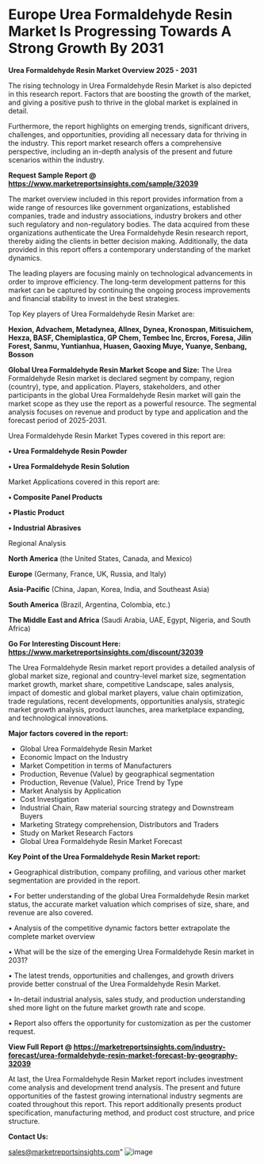  # Europe Urea Formaldehyde Resin Market Is Progressing Towards A Strong Growth By 2031

<Strong> Urea Formaldehyde Resin Market Overview 2025 - 2031</strong>

The rising technology in Urea Formaldehyde Resin Market is also depicted in this research report. Factors that are boosting the growth of the market, and giving a positive push to thrive in the global market is explained in detail.

Furthermore, the report highlights on emerging trends, significant drivers, challenges, and opportunities, providing all necessary data for thriving in the industry. This report market research offers a comprehensive perspective, including an in-depth analysis of the present and future scenarios within the industry.

<strong>Request Sample Report @ <a href=https://www.marketreportsinsights.com/sample/32039>https://www.marketreportsinsights.com/sample/32039</a></strong>

The market overview included in this report provides information from a wide range of resources like government organizations, established companies, trade and industry associations, industry brokers and other such regulatory and non-regulatory bodies. The data acquired from these organizations authenticate the Urea Formaldehyde Resin research report, thereby aiding the clients in better decision making. Additionally, the data provided in this report offers a contemporary understanding of the market dynamics.

The leading players are focusing mainly on technological advancements in order to improve efficiency. The long-term development patterns for this market can be captured by continuing the ongoing process improvements and financial stability to invest in the best strategies.

Top Key players of Urea Formaldehyde Resin Market are:

<strong>Hexion, Advachem, Metadynea, Allnex, Dynea, Kronospan, Mitisuichem, Hexza, BASF, Chemiplastica, GP Chem, Tembec Inc, Ercros, Foresa, Jilin Forest, Sanmu, Yuntianhua, Huasen, Gaoxing Muye, Yuanye, Senbang, Bosson</strong>

<strong><b>Global Urea Formaldehyde Resin Market Scope and Size:</b></strong>
The Urea Formaldehyde Resin market is declared segment by company, region (country), type, and application. Players, stakeholders, and other participants in the global Urea Formaldehyde Resin market will gain the market scope as they use the report as a powerful resource. The segmental analysis focuses on revenue and product by type and application and the forecast period of 2025-2031.

Urea Formaldehyde Resin Market Types covered in this report are:

<strong>• Urea Formaldehyde Resin Powder

• Urea Formaldehyde Resin Solution</strong>

Market Applications covered in this report are:

<strong>• Composite Panel Products

• Plastic Product

• Industrial Abrasives</strong> 

Regional Analysis

<strong>North America</strong> (the United States, Canada, and Mexico)

<strong>Europe</strong> (Germany, France, UK, Russia, and Italy)

<strong>Asia-Pacific</strong> (China, Japan, Korea, India, and Southeast Asia)

<strong>South America</strong> (Brazil, Argentina, Colombia, etc.)

<strong>The Middle East and Africa</strong> (Saudi Arabia, UAE, Egypt, Nigeria, and South Africa)

<strong>Go For Interesting Discount Here: <a href=https://www.marketreportsinsights.com/discount/32039>https://www.marketreportsinsights.com/discount/32039</a></strong>

The Urea Formaldehyde Resin market report provides a detailed analysis of global market size, regional and country-level market size, segmentation market growth, market share, competitive Landscape, sales analysis, impact of domestic and global market players, value chain optimization, trade regulations, recent developments, opportunities analysis, strategic market growth analysis, product launches, area marketplace expanding, and technological innovations.

<strong><b>Major factors covered in the report:</b></strong>
<ul>
  <li>Global Urea Formaldehyde Resin Market </li>
  <li>Economic Impact on the Industry</li>
  <li>Market Competition in terms of Manufacturers</li>
  <li>Production, Revenue (Value) by geographical segmentation</li>
  <li>Production, Revenue (Value), Price Trend by Type</li>
  <li>Market Analysis by Application</li>
  <li>Cost Investigation</li>
  <li>Industrial Chain, Raw material sourcing strategy and Downstream Buyers</li>
  <li>Marketing Strategy comprehension, Distributors and Traders</li>
  <li>Study on Market Research Factors</li>
  <li>Global Urea Formaldehyde Resin Market Forecast</li>
</ul>

<strong><b>Key Point of the Urea Formaldehyde Resin Market report:</b></strong>

• Geographical distribution, company profiling, and various other market segmentation are provided in the report.

• For better understanding of the global Urea Formaldehyde Resin market status, the accurate market valuation which comprises of size, share, and revenue are also covered.

• Analysis of the competitive dynamic factors better extrapolate the complete market overview

• What will be the size of the emerging Urea Formaldehyde Resin market in 2031?

• The latest trends, opportunities and challenges, and growth drivers provide better construal of the Urea Formaldehyde Resin Market.

• In-detail industrial analysis, sales study, and production understanding shed more light on the future market growth rate and scope.

• Report also offers the opportunity for customization as per the customer request.

<strong><b>View Full Report @ <a href=https://marketreportsinsights.com/industry-forecast/urea-formaldehyde-resin-market-forecast-by-geography-32039>https://marketreportsinsights.com/industry-forecast/urea-formaldehyde-resin-market-forecast-by-geography-32039</a></b></strong>


At last, the Urea Formaldehyde Resin Market report includes investment come analysis and development trend analysis. The present and future opportunities of the fastest growing international industry segments are coated throughout this report. This report additionally presents product specification, manufacturing method, and product cost structure, and price structure.

<strong>Contact Us:</strong>

sales@marketreportsinsights.com"
![image](https://github.com/user-attachments/assets/8ce58c3b-f5d7-4091-b1b9-e545c2394f81)
